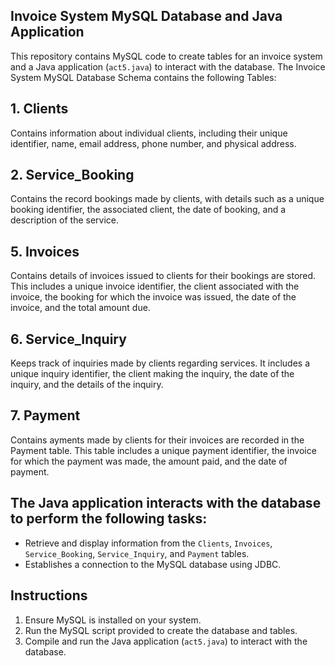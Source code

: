 ## Invoice System MySQL Database and Java Application

This repository contains MySQL code to create tables for an invoice system and a Java application (`act5.java`) to interact with the database.
The Invoice System MySQL Database Schema contains the following Tables:
## 1. Clients
   Contains information about individual clients, including their unique identifier, name, email address, phone number, and physical address.
   
## 2. Service_Booking
   Contains the record bookings made by clients, with details such as a unique booking identifier, the associated client, the date of booking, and a description of the service.
   
## 5. Invoices 
   Contains  details of invoices issued to clients for their bookings are stored. This includes a unique invoice identifier, the client associated with the invoice, the booking for which the invoice was issued, the date of the invoice, and the total amount due.
   
## 6. Service_Inquiry 
   Keeps track of inquiries made by clients regarding services. It includes a unique inquiry identifier, the client making the inquiry, the date of the inquiry, and the details of the inquiry.
   
## 7. Payment 
   Contains ayments made by clients for their invoices are recorded in the Payment table. This table includes a unique payment identifier, the invoice for which the payment was made, the amount paid, and the date of payment.


## The Java application interacts with the database to perform the following tasks:
- Retrieve and display information from the `Clients`, `Invoices`, `Service_Booking`, `Service_Inquiry`, and `Payment` tables.
- Establishes a connection to the MySQL database using JDBC.

## Instructions
1. Ensure MySQL is installed on your system.
2. Run the MySQL script provided to create the database and tables.
3. Compile and run the Java application (`act5.java`) to interact with the database.





